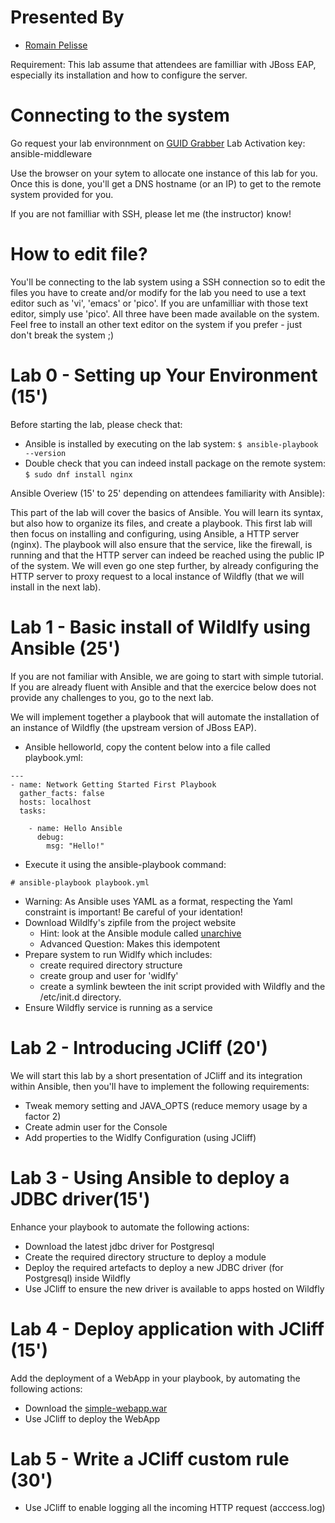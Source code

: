 Presented By
===

* [Romain Pelisse](https://github.com/rpelisse)

Requirement: This lab assume that attendees are familliar with JBoss EAP, especially its installation and how to configure the server.

Connecting to the system
===

Go request your lab environnment on [GUID Grabber](https://www.opentlc.com/gg/gg.cgi?profile=generic_pc)
Lab Activation key: ansible-middleware

Use the browser on your sytem to allocate one instance of this lab for you. Once this is done, you'll get a DNS hostname (or an IP) to get to the remote system provided for you.

If you are not familliar with SSH, please let me (the instructor) know!

How to edit file?
===

You'll be connecting to the lab system using a SSH connection so to edit the files you have to create and/or modify for the lab you need to use a text editor such as 'vi', 'emacs' or 'pico'. If you are unfamilliar with those text editor, simply use 'pico'. All three have been made available on the system. Feel free to install an other text editor on the system if you prefer - just don't break the system ;)


Lab 0 - Setting up Your Environment (15')
====

Before starting the lab, please check that:
* Ansible is installed by executing on the lab system:
```$ ansible-playbook --version```
* Double check that you can indeed install package on the remote system:
```$ sudo dnf install nginx```

Ansible Overiew (15' to 25' depending on attendees familiarity with Ansible):

This part of the lab will cover the basics of Ansible. You will learn its syntax, but also how to organize its files, and create a playbook. This first lab will then focus on installing and configuring, using Ansible, a HTTP server (nginx). The playbook will also ensure that the service, like the firewall, is running and that the HTTP server can indeed be reached using the public IP of the system. We will even go one step further, by already configuring the HTTP server to proxy request to a local instance of Wildfly (that we will install in the next lab).

Lab 1 - Basic install of Wildlfy using Ansible (25')
===

If you are not familiar with Ansible, we are going to start with simple tutorial. If you are already fluent with Ansible and that the exercice below does not provide any challenges to you, go to the next lab.

We will implement together a playbook that will automate the installation of an instance of Wildfly (the upstream version of JBoss EAP).

* Ansible helloworld, copy the content below into a file called playbook.yml:
```
---
- name: Network Getting Started First Playbook
  gather_facts: false
  hosts: localhost
  tasks:

    - name: Hello Ansible
      debug:
        msg: "Hello!"
```
* Execute it using the ansible-playbook command:
```
# ansible-playbook playbook.yml
```
* Warning: As Ansible uses YAML as a format, respecting the Yaml constraint is important! Be careful of your identation!
* Download Wildlfy's zipfile from the project website
    * Hint: look at the Ansible module called [unarchive](https://docs.ansible.com/ansible/latest/modules/unarchive_module.html)
	* Advanced Question: Makes this idempotent
* Prepare system to run Widlfy which includes:
    * create required directory structure
    * create group and user for 'widlfy'
    * create a symlink bewteen the init script provided with Wildfly and the /etc/init.d directory.
* Ensure Wildfly service is running as a service

Lab 2 - Introducing JCliff (20')
===

We will start this lab by a short presentation of JCliff and its integration within Ansible, then you'll have to implement the following requirements:
* Tweak memory setting and JAVA_OPTS (reduce memory usage by a factor 2)
* Create admin user for the Console
* Add properties to the Widlfy Configuration (using JCliff)

Lab 3 - Using Ansible to deploy a JDBC driver(15')
===

Enhance your playbook to automate the following actions:
* Download the latest jdbc driver for Postgresql
* Create the required directory structure to deploy a module
* Deploy the required artefacts to deploy a new JDBC driver (for Postgresql) inside Wildfly
* Use JCliff to ensure the new driver is available to apps hosted on Wildfly

Lab 4 - Deploy application with JCliff (15')
===

Add the deployment of a WebApp in your playbook, by automating the following actions:
* Download the [simple-webapp.war](people.redhat.com/~rpelisse/jcliff.yum/)
* Use JCliff to deploy the WebApp

Lab 5 - Write a JCliff custom rule (30')
===

* Use JCliff to enable logging all the incoming HTTP request (acccess.log)
